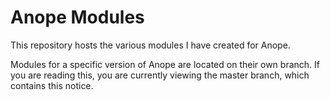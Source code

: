 # Anope Modules

This repository hosts the various modules I have created for Anope.

Modules for a specific version of Anope are located on their own branch. If you are reading this, you are currently viewing the master branch, which contains this notice.
